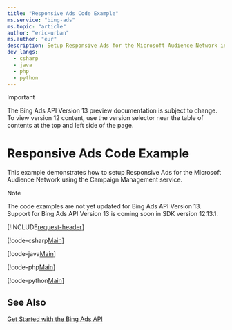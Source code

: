 ```yaml
---
title: "Responsive Ads Code Example"
ms.service: "bing-ads"
ms.topic: "article"
author: "eric-urban"
ms.author: "eur"
description: Setup Responsive Ads for the Microsoft Audience Network in C#, Java, PHP, or Python.
dev_langs:
  - csharp
  - java
  - php
  - python
---
```

> [!IMPORTANT]
> The Bing Ads API Version 13 preview documentation is subject to change. To view version 12 content, use the version selector near the table of contents at the top and left side of the page.

# Responsive Ads Code Example
This example demonstrates how to setup Responsive Ads for the Microsoft Audience Network using the Campaign Management service.

> [!NOTE]
> The code examples are not yet updated for Bing Ads API Version 13. Support for Bing Ads API Version 13 is coming soon in SDK version 12.13.1.  

[!INCLUDE[request-header](./includes/code-tips.md)]

[!code-csharp[Main](../../../BingAds-dotNet-SDK/examples/BingAdsExamples/BingAdsExamplesLibrary/v12/ResponsiveAds.cs)]

[!code-java[Main](../../../BingAds-Java-SDK/examples/BingAdsDesktopApp/src/main/java/com/microsoft/bingads/examples/v12/ResponsiveAds.java)]

[!code-php[Main](../../../BingAds-PHP-SDK/samples/V12/ResponsiveAds.php)]

[!code-python[Main](../../../BingAds-Python-SDK/examples/v12/responsive_ads.py)]

## See Also
[Get Started with the Bing Ads API](get-started.md)  
